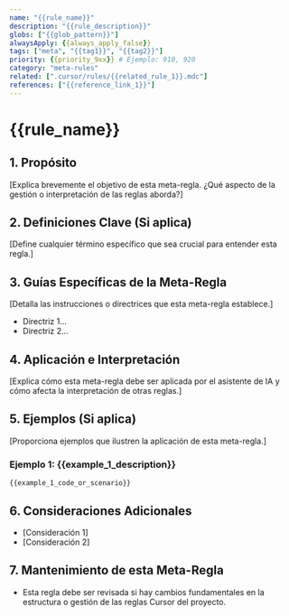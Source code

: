 ```yaml
---
name: "{{rule_name}}"
description: "{{rule_description}}"
globs: ["{{glob_pattern}}"]
alwaysApply: {{always_apply_false}}
tags: ["meta", "{{tag1}}", "{{tag2}}"]
priority: {{priority_9xx}} # Ejemplo: 910, 920
category: "meta-rules"
related: [".cursor/rules/{{related_rule_1}}.mdc"]
references: ["{{reference_link_1}}"]
---
```


# {{rule_name}}

## 1. Propósito

[Explica brevemente el objetivo de esta meta-regla. ¿Qué aspecto de la gestión o interpretación de las reglas aborda?]

## 2. Definiciones Clave (Si aplica)

[Define cualquier término específico que sea crucial para entender esta regla.]

## 3. Guías Específicas de la Meta-Regla

[Detalla las instrucciones o directrices que esta meta-regla establece.]

*   Directriz 1...
*   Directriz 2...

## 4. Aplicación e Interpretación

[Explica cómo esta meta-regla debe ser aplicada por el asistente de IA y cómo afecta la interpretación de otras reglas.]

## 5. Ejemplos (Si aplica)

[Proporciona ejemplos que ilustren la aplicación de esta meta-regla.]

### Ejemplo 1: {{example_1_description}}

```
{{example_1_code_or_scenario}}
```

## 6. Consideraciones Adicionales

*   [Consideración 1]
*   [Consideración 2]

## 7. Mantenimiento de esta Meta-Regla

*   Esta regla debe ser revisada si hay cambios fundamentales en la estructura o gestión de las reglas Cursor del proyecto. 